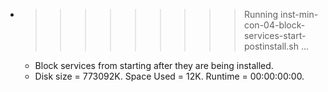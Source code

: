 * >>>>>>>>> Running inst-min-con-04-block-services-start-postinstall.sh ...
  * Block services from starting after they are being installed.
  * Disk size = 773092K. Space Used = 12K. Runtime = 00:00:00:00.
